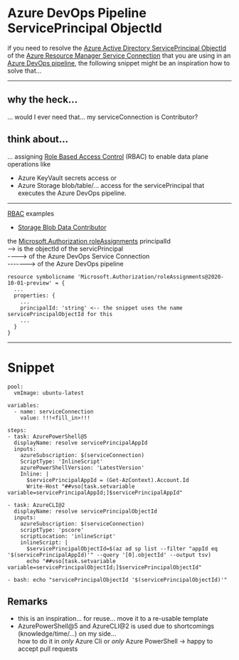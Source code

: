 # Azure DevOps Pipeline ServicePrincipal ObjectId

if you need to resolve the [Azure Active Directory ServicePrincipal ObjectId](https://docs.microsoft.com/en-us/azure/active-directory/fundamentals/service-accounts-principal) of the [Azure Resource Manager Service Connection](https://docs.microsoft.com/en-us/azure/devops/pipelines/library/service-endpoints) that you are using in an [Azure DevOps pipeline](https://docs.microsoft.com/en-us/azure/devops/pipelines/get-started/what-is-azure-pipelines),
the following snippet might be an inspiration how to solve that...

---

## why the heck...
... would I ever need that... my serviceConnection is Contributor?

## think about...
... assigning [Role Based Access Control](https://docs.microsoft.com/en-us/azure/role-based-access-control/overview) (RBAC) to enable data plane operations like
- Azure KeyVault secrets access or 
- Azure Storage blob/table/... access
for the servicePrincipal that executes the Azure DevOps pipeline.

---

[RBAC](https://docs.microsoft.com/en-us/azure/role-based-access-control/overview) examples
- [Storage Blob Data Contributor](https://docs.microsoft.com/en-us/azure/role-based-access-control/built-in-roles#storage-blob-data-contributor)

the [Microsoft.Authorization roleAssignments](https://docs.microsoft.com/en-us/azure/templates/microsoft.authorization/roleassignments) principalId
<br/>--> is the objectId of the servicPrincipal 
<br/>----> of the Azure DevOps Service Connection
<br/>-------> of the Azure DevOps pipeline


```
resource symbolicname 'Microsoft.Authorization/roleAssignments@2020-10-01-preview' = {
  ...
  properties: {
    ...
    principalId: 'string' <-- the snippet uses the name servicePrincipalObjectId for this
    ...
  }
}
```

---

# Snippet


```
pool:
  vmImage: ubuntu-latest

variables:
  - name: serviceConnection
    value: !!!<fill_in>!!!

steps:
- task: AzurePowerShell@5
  displayName: resolve servicePrincipalAppId
  inputs:
    azureSubscription: $(serviceConnection)
    ScriptType: 'InlineScript'
    azurePowerShellVersion: 'LatestVersion'
    Inline: |
      $servicePrincipalAppId = (Get-AzContext).Account.Id
      Write-Host "##vso[task.setvariable variable=servicePrincipalAppId;]$servicePrincipalAppId"

- task: AzureCLI@2
  displayName: resolve servicePrincipalObjectId
  inputs:
    azureSubscription: $(serviceConnection)
    scriptType: 'pscore'
    scriptLocation: 'inlineScript'
    inlineScript: |
      $servicePrincipalObjectId=$(az ad sp list --filter "appId eq '$(servicePrincipalAppId)'" --query '[0].objectId' --output tsv)
      echo "##vso[task.setvariable variable=servicePrincipalObjectId;]$servicePrincipalObjectId"

- bash: echo "servicePrincipalObjectId '$(servicePrincipalObjectId)'"
```

## Remarks

- this is an inspiration... for reuse... move it to a re-usable template
- AzurePowerShell@5 and AzureCLI@2 is used due to shortcomings (knowledge/time/...) on my side...
<br/>how to do it in _only_ Azure Cli or _only_ Azure PowerShell -> happy to accept pull requests
